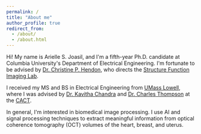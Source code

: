 ```yaml
---
permalink: /
title: "About me"
author_profile: true
redirect_from: 
  - /about/
  - /about.html
---
```


Hi! My name is Arielle S. Joasil, and I'm a fifth-year Ph.D. candidate at Columbia University's Department of Electrical Engineering. I'm fortunate to be advised by [Dr. Christine P. Hendon](https://structurefunctionlab.ee.columbia.edu/people/christine-p-hendon), who directs the [Structure Function Imaging Lab](https://structurefunctionlab.ee.columbia.edu/). 

I received my MS and BS in Electrical Engineering from [UMass Lowell](https://www.uml.edu/engineering/electrical-computer/), where I was advised by [Dr. Kavitha Chandra](https://www.uml.edu/research/cact/people/chandra-kavitha.aspx) and [Dr. Charles Thompson](https://www.uml.edu/research/cact/people/thompson-charles.aspx) at the [CACT](https://www.uml.edu/research/cact/).  

In general, I'm interested in biomedical image processing. I use AI and signal processing techniques to extract meaningful information from optical coherence tomography (OCT) volumes of the heart, breast, and uterus. 

